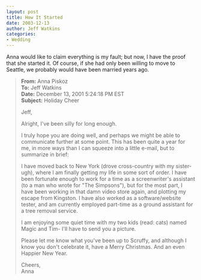 ```yaml
---
layout: post
title: How It Started
date: 2003-12-13
author: Jeff Watkins
categories:
- Wedding
---
```


Anna would like to claim everything is my fault; but now, I have the proof that she started it. Of course, if she had only been willing to move to Seattle, we probably would have been married years ago.

> **From:** Anna Piskoz<br>
> **To:** Jeff Watkins<br>
> **Date:** December 13, 2001 5:24:18 PM EST<br>
> **Subject:** Holiday Cheer
> 
> Jeff,
> 
> Alright, I've been silly for long enough.
> 
> I truly hope you are doing well, and perhaps we might be able to communicate further at some point. This has been quite a year for me, in more ways than I can squeeze into a little e-mail, but to summarize in brief:
> 
> I have moved back to New York (drove cross-country with my sister- ugh), where I am finally getting my life in some sort of order. I have been fortunate enough to work for a time as a screenwriter's assistant (to a man who wrote for "The Simpsons"), but for the most part, I have been working in that damn video store again, and plotting my escape from Kingston. I have also worked as a software/website tester, and am currently employed part-time as a ground assistant for a tree removal service.
> 
> I am enjoying some quiet time with my two kids (read: cats) named Magic and Tim- I'll have to send you a picture.
> 
> Please let me know what you've been up to Scruffy, and although I know you don't celebrate it, have a Merry Christmas. And an even Happier New Year.
> 
> Cheers,<br>
> Anna
